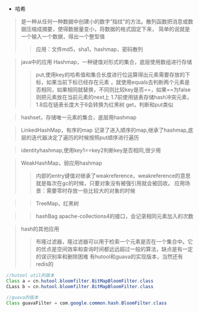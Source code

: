 - 哈希
> 是一种从任何一种数据中创建小的数字“指纹”的方法。散列函数把消息或数据压缩成摘要，使得数据量变小，将数据的格式固定下来，
简单的说就是一个输入一个数据，得出一个整型值
>>应用：文件md5，sha1，hashmap，密码散列

>java中的应用
>Hashmap，一种键值对形式的集合，底层使用数组进行存储
>>put,使用key的哈希值和集合长度进行位运算得出元素需要存放的下标，如果当前下标已经存在元素
，就使用equals去判断两个元素是否相同，如果相同就替换，不同则比较key是否==，如果==为false则把元素放在当前元素的next上
1.7前使用链表存储hash冲突元素，1.8后在链表长度大于6会转换为红黑树
>>get，判断和put类似

>hashset，存储唯一元素的集合，底层用hashmap
>>


>LinkedHashMap，有序的map 记录了进入顺序的map,继承了hashmap,底层的迭代器决定了遍历的时候按照put顺序进行遍历


>identityhashmap,使用key1==key2判断key是否相同,很少用


>WeakHashMap，弱应用hashmap
>>内部的entry键值对继承了weakreference，weakreference的意思就是每次在gc的时候，只要对象没有被强引用就会被回收。
应用场景：需要零时存放一些比较大的对象的时候

>>TreeMap，红黑树
>>


>>hashBag apache-collections4的接口，会记录相同元素加入的次数

>hash的其他应用
>>布隆过滤器，隆过滤器可以用于检索一个元素是否在一个集合中。它的优点是空间效率和查询时间都远远超过一般的算法，缺点是有一定的误识别率和删除困难
>>有hutool和guava的实现版本，当然还有redis的

```java
//hutool util的版本
Class a = cn.hutool.bloomfilter.BitMapBloomFilter.class
CLass b = cn.hutool.bloomfilter.BitMapBloomFilter.class

//guava的版本
Class guavaFilter = com.google.common.hash.BloomFilter.class
```

